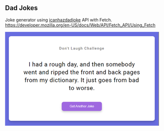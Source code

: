 ## Dad Jokes

Joke generator using [icanhazdadjoke](https://icanhazdadjoke.com/) API with Fetch.  
https://developer.mozilla.org/en-US/docs/Web/API/Fetch_API/Using_Fetch

![Dad Jokes](dad-jokes.png)
